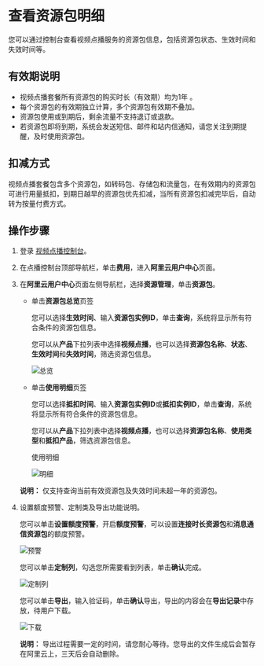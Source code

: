 # 查看资源包明细

您可以通过控制台查看视频点播服务的资源包信息，包括资源包状态、生效时间和失效时间等。

## 有效期说明

-   视频点播套餐所有资源包的购买时长（有效期）均为1年 。
-   每个资源包的有效期独立计算，多个资源包有效期不叠加。
-   资源包使用或到期后，剩余流量不支持退订或退款。
-   若资源包即将到期，系统会发送短信、邮件和站内信通知，请您关注到期提醒，及时使用资源包。

## 扣减方式

视频点播套餐包含多个资源包，如转码包、存储包和流量包，在有效期内的资源包可进行用量抵扣，到期日越早的资源包优先扣减，当所有资源包扣减完毕后，自动转为按量付费方式。

## 操作步骤

1.  登录 [视频点播控制台](https://vod.console.aliyun.com/#/overview)。

2.  在点播控制台顶部导航栏，单击**费用**，进入**阿里云用户中心**页面。

3.  在**阿里云用户中心**页面左侧导航栏，选择**资源管理**，单击**资源包**。

    -   单击**资源包总览**页签

        您可以选择**生效时间**、输入**资源包实例ID**，单击**查询**，系统将显示所有符合条件的资源包信息。

        您可以从**产品**下拉列表中选择**视频点播**，也可以选择**资源包名称**、**状态**、**生效时间**和**失效时间**，筛选资源包信息。

        ![总览](https://static-aliyun-doc.oss-accelerate.aliyuncs.com/assets/img/zh-CN/0485675061/p183811.png)

    -   单击**使用明细**页签

        您可以选择**抵扣时间**、输入**资源包实例ID**或**抵扣实例ID**，单击**查询**，系统将显示所有符合条件的资源包信息。

        您可以从**产品**下拉列表中选择**视频点播**，也可以选择**资源包名称**、**使用类型**和**抵扣产品**，筛选资源包信息。

        使用明细

        ![明细](https://static-aliyun-doc.oss-accelerate.aliyuncs.com/assets/img/zh-CN/0485675061/p183812.png)

    **说明：** 仅支持查询当前有效资源包及失效时间未超一年的资源包。

4.  设置额度预警、定制类及导出功能说明。

    您可以单击**设置额度预警**，开启**额度预警**，可以设置**连接时长资源包**和**消息通信资源包**的额度预警。

    ![预警](https://static-aliyun-doc.oss-accelerate.aliyuncs.com/assets/img/zh-CN/4121106061/p184150.png)

    您可以单击**定制列**，勾选您所需要看到列表，单击**确认**完成。

    ![定制列](https://static-aliyun-doc.oss-accelerate.aliyuncs.com/assets/img/zh-CN/0485675061/p183840.png)

    您可以单击**导出**，输入验证码，单击**确认**导出，导出的内容会在**导出记录**中存放，待用户下载。

    ![下载](https://static-aliyun-doc.oss-accelerate.aliyuncs.com/assets/img/zh-CN/4121106061/p184145.png)

    **说明：** 导出过程需要一定的时间，请您耐心等待。您导出的文件生成后会暂存在阿里云上，三天后会自动删除。


